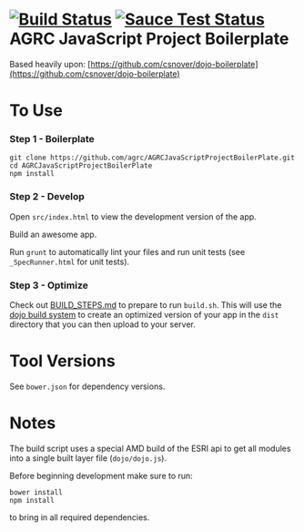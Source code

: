 [![Build Status](https://travis-ci.org/agrc/AGRCJavaScriptProjectBoilerPlate.svg?branch=master)](https://travis-ci.org/agrc/AGRCJavaScriptProjectBoilerPlate)
[![Sauce Test Status](https://saucelabs.com/browser-matrix/steveoh.svg)](https://saucelabs.com/u/steveoh)
AGRC JavaScript Project Boilerplate
===================================

Based heavily upon: [https://github.com/csnover/dojo-boilerplate](https://github.com/csnover/dojo-boilerplate)

To Use
======

### Step 1 - Boilerplate

```
git clone https://github.com/agrc/AGRCJavaScriptProjectBoilerPlate.git
cd AGRCJavaScriptProjectBoilerPlate
npm install
```

### Step 2 - Develop

Open `src/index.html` to view the development version of the app.

Build an awesome app.

Run `grunt` to automatically lint your files and run unit tests (see `_SpecRunner.html` for unit tests).

### Step 3 - Optimize

Check out [BUILD_STEPS.md](https://github.com/agrc/AGRCJavaScriptProjectBoilerPlate/blob/master/BUILD_STEPS.md) to prepare to run `build.sh`. This will use the [dojo build system](http://dojotoolkit.org/reference-guide/build/) to create an optimized version of your app in the `dist` directory that you can then upload to your server.

Tool Versions
============

See `bower.json` for dependency versions.

Notes
=====

The build script uses a special AMD build of the ESRI api to get all modules into a single built layer file (`dojo/dojo.js`).

Before beginning development make sure to run:
```
bower install
npm install
```
to bring in all required dependencies.
